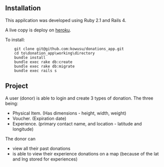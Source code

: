 ## Installation
This appilcation was developed using Ruby 2.1 and Rails 4.

A live copy is deploy on [heroku](http://young-dawn-2040.herokuapp.com).

To install:
```
    git clone git@github.com:kowusu/donations_app.git
    cd to\donation_app\working\directory
    bundle install
    bundle exec rake db:create
    bundle exec rake db:migrate
    bundle exec rails s
```

## Project
A user (donor) is able to login and create 3 types of donation.
The three being:
   * Physical Item.  (Has dimensions - height, width, weight)
   * Voucher.  (Expiration date)
   * Experience.  (primary contact name, and location - latitude and longitude)

The donor can
- view all their past donations
- is able to view their experience donations on a map (because of the lat and lng stored for experiences)
